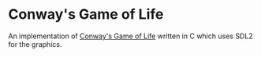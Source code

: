 # Conway's Game of Life

An implementation of [Conway's Game of Life](https://en.wikipedia.org/wiki/Conway%27s_Game_of_Life) written in C which uses SDL2 for the graphics.